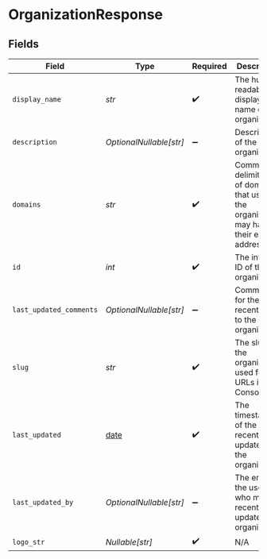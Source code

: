 # OrganizationResponse


## Fields

| Field                                                                                             | Type                                                                                              | Required                                                                                          | Description                                                                                       | Example                                                                                           |
| ------------------------------------------------------------------------------------------------- | ------------------------------------------------------------------------------------------------- | ------------------------------------------------------------------------------------------------- | ------------------------------------------------------------------------------------------------- | ------------------------------------------------------------------------------------------------- |
| `display_name`                                                                                    | *str*                                                                                             | :heavy_check_mark:                                                                                | The human-readable display name of the organization.                                              | My Great Org                                                                                      |
| `description`                                                                                     | *OptionalNullable[str]*                                                                           | :heavy_minus_sign:                                                                                | Description of the organization.                                                                  | An organization that does great things with agentic AI.                                           |
| `domains`                                                                                         | *str*                                                                                             | :heavy_check_mark:                                                                                | Comma-delimited list of domains that users at the organization may have in their email addresses. | mygreatorg.com,myothergreatorg.org                                                                |
| `id`                                                                                              | *int*                                                                                             | :heavy_check_mark:                                                                                | The internal ID of the organization.                                                              | 1                                                                                                 |
| `last_updated_comments`                                                                           | *OptionalNullable[str]*                                                                           | :heavy_minus_sign:                                                                                | Comments for the most recent edit to the organization.                                            | Updated to add an additional domain                                                               |
| `slug`                                                                                            | *str*                                                                                             | :heavy_check_mark:                                                                                | The slug of the organization used for URLs in the Console UI                                      | my-great-org                                                                                      |
| `last_updated`                                                                                    | [date](https://docs.python.org/3/library/datetime.html#date-objects)                              | :heavy_check_mark:                                                                                | The timestamp of the most recent update to the organization                                       |                                                                                                   |
| `last_updated_by`                                                                                 | *OptionalNullable[str]*                                                                           | :heavy_minus_sign:                                                                                | The email of the user who most recently updated the organization                                  |                                                                                                   |
| `logo_str`                                                                                        | *Nullable[str]*                                                                                   | :heavy_check_mark:                                                                                | N/A                                                                                               |                                                                                                   |